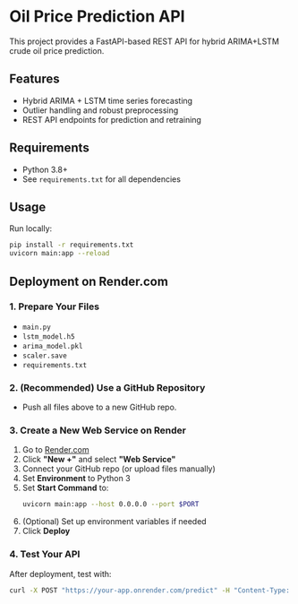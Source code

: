 # Oil Price Prediction API

This project provides a FastAPI-based REST API for hybrid ARIMA+LSTM crude oil price prediction.

## Features
- Hybrid ARIMA + LSTM time series forecasting
- Outlier handling and robust preprocessing
- REST API endpoints for prediction and retraining

## Requirements
- Python 3.8+
- See `requirements.txt` for all dependencies

## Usage
Run locally:
```bash
pip install -r requirements.txt
uvicorn main:app --reload
```

## Deployment on Render.com 

### 1. Prepare Your Files
- `main.py`
- `lstm_model.h5`
- `arima_model.pkl`
- `scaler.save`
- `requirements.txt`

### 2. (Recommended) Use a GitHub Repository
- Push all files above to a new GitHub repo.

### 3. Create a New Web Service on Render
1. Go to [Render.com](https://dashboard.render.com/)
2. Click **"New +"** and select **"Web Service"**
3. Connect your GitHub repo (or upload files manually)
4. Set **Environment** to Python 3
5. Set **Start Command** to:
   ```bash
   uvicorn main:app --host 0.0.0.0 --port $PORT
   ```
6. (Optional) Set up environment variables if needed
7. Click **Deploy**

### 4. Test Your API
After deployment, test with:
```bash
curl -X POST "https://your-app.onrender.com/predict" -H "Content-Type: application/json" -d '{"n_steps": 1}'
```
